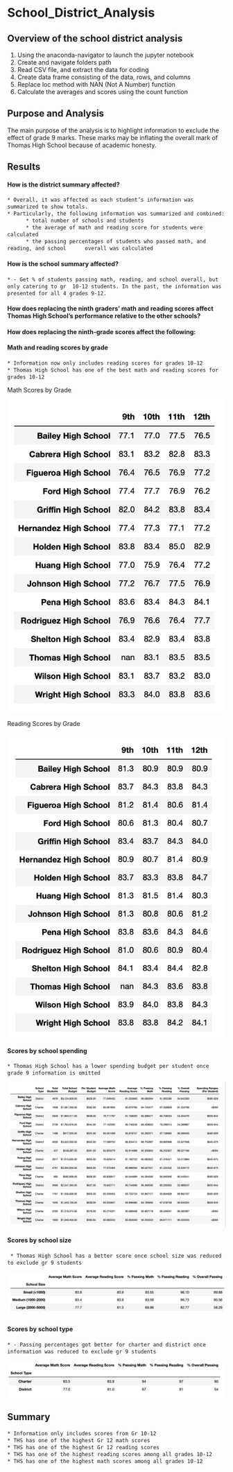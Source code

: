# School_District_Analysis

## Overview of the school district analysis

  1.	Using the anaconda-navigator to launch the jupyter notebook
  2.	Create and navigate folders path
  3.	Read CSV file, and extract the data for coding
  4.	Create data frame consisting of the data, rows, and columns
  5.	Replace loc method with NAN (Not A Number) function
  6.	Calculate the averages and scores using the count function  

## Purpose and Analysis

  The main purpose of the analysis is to highlight information to exclude the effect of grade 9 marks. These marks may be inflating the overall mark of Thomas High School because of academic honesty. 

## Results
  
  #### How is the district summary affected?
  
    * Overall, it was affected as each student’s information was summarized to show totals.
    * Particularly, the following information was summarized and combined: 
          * total number of schools and students
          * the average of math and reading score for students were calculated
          * the passing percentages of students who passed math, and reading, and school      overall was calculated

  
  #### How is the school summary affected?
  
    * -	Get % of students passing math, reading, and school overall, but only catering to gr  10-12 students. In the past, the information was presented for all 4 grades 9-12.
  
  #### How does replacing the ninth graders’ math and reading scores affect Thomas High School’s performance relative to the other schools?
  
  #### How does replacing the ninth-grade scores affect the following:
  
  #### Math and reading scores by grade
  
    * Information now only includes reading scores for grades 10-12
    * Thomas High School has one of the best math and reading scores for grades 10-12
  
  Math Scores by Grade
  
  ![This is an image](https://github.com/Stookhy/School_District_Analysis/blob/main/New_Math_Scores_by_Grade.png?raw=true)
  
  Reading Scores by Grade
  
  ![This is an image](https://github.com/Stookhy/School_District_Analysis/blob/main/New_Reading_Scores_by_Grade.png?raw=true)
    
  #### Scores by school spending
  
    * Thomas High School has a lower spending budget per student once grade 9 information is omitted
  
  ![This is an image](https://github.com/Stookhy/School_District_Analysis/blob/main/Scores_by_School_Spending.png?raw=true)
    
  #### Scores by school size
  
     * Thomas High School has a better score once school size was reduced to exclude gr 9 students
  
  ![This is an image](https://github.com/Stookhy/School_District_Analysis/blob/main/Scores_by_School_Size.png?raw=true)
    
  #### Scores by school type
  
    * -	Passing percentages got better for charter and district once information was reduced to exclude gr 9 students
  
  ![This is an image](https://github.com/Stookhy/School_District_Analysis/blob/main/Scores_by_School_Type.png?raw=true)

## Summary

    * Information only includes scores from Gr 10-12
    * THS has one of the highest Gr 12 math scores
    * THS has one of the highest Gr 12 reading scores
    * THS has one of the highest reading scores among all grades 10-12
    * THS has one of the highest math scores among all grades 10-12

